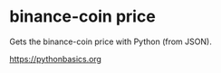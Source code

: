 # binance-coin price 

Gets the binance-coin price with Python (from JSON).

https://pythonbasics.org
